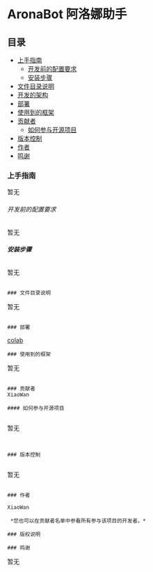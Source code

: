 

# AronaBot 阿洛娜助手


 
## 目录

- [上手指南](#上手指南)
  - [开发前的配置要求](#开发前的配置要求)
  - [安装步骤](#安装步骤)
- [文件目录说明](#文件目录说明)
- [开发的架构](#开发的架构)
- [部署](#部署)
- [使用到的框架](#使用到的框架)
- [贡献者](#贡献者)
  - [如何参与开源项目](#如何参与开源项目)
- [版本控制](#版本控制)
- [作者](#作者)
- [鸣谢](#鸣谢)

### 上手指南

暂无



###### 开发前的配置要求

暂无
###### **安装步骤**

暂无
```

### 文件目录说明

```
暂无
```

### 部署

```
[colab](https://colab.research.google.com/drive/1kdI926PxRHtj9mRM9heNM0fKWAkyfHpH?usp=sharing)
```
### 使用到的框架

```
暂无
```

### 贡献者
XiaoWan

#### 如何参与开源项目


```
暂无
```


### 版本控制


```
暂无
```

### 作者

XiaoWan

 *您也可以在贡献者名单中参看所有参与该项目的开发者。*

### 版权说明

### 鸣谢

```
暂无
```

